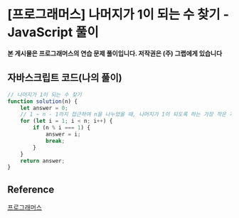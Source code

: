 # [프로그래머스] 나머지가 1이 되는 수 찾기 - JavaScript 풀이

**본 게시물은 프로그래머스의 연습 문제 풀이입니다. 저작권은 (주) 그랩에게 있습니다**



## 자바스크립트 코드(나의 풀이)

```javascript
// 나머지가 1이 되는 수 찾기
function solution(n) {
    let answer = 0;
    // 1 ~ n - 1까지 접근하여 n을 나누었을 때, 나머지가 1이 되도록 하는 가장 작은 자연수 구하기
    for (let i = 1; i < n; i++) {
        if (n % i === 1) {
            answer = i;
            break;
        }
    }
    return answer;
}
```



## Reference

[프로그래머스](https://programmers.co.kr)

